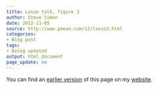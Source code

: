 ```yaml
---
title: Lasso talk, figure 3
author: Steve Simon
date: 2012-11-05
source: http://www.pmean.com/12/lasso3.html
categories:
- Blog post
tags:
- Being updated
output: html_document
page_update: no
---
```


You can find an [earlier version][sim1] of this page on my [website][sim2].

[sim1]: http://www.pmean.com/12/lasso3.html
[sim2]: http://www.pmean.com
